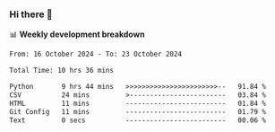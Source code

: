 ### Hi there 👋

<!--
**rajaahdjey/rajaahdjey** is a ✨ _special_ ✨ repository because its `README.md` (this file) appears on your GitHub profile.

Here are some ideas to get you started:

- 🔭 I’m currently working on ...
- 🌱 I’m currently learning ...
- 👯 I’m looking to collaborate on ...
- 🤔 I’m looking for help with ...
- 💬 Ask me about ...
- 📫 How to reach me: ...
- 😄 Pronouns: ...
- ⚡ Fun fact: ...
-->

📊 **Weekly development breakdown**
<!--START_SECTION:waka-->

```txt
From: 16 October 2024 - To: 23 October 2024

Total Time: 10 hrs 36 mins

Python       9 hrs 44 mins   >>>>>>>>>>>>>>>>>>>>>>>--   91.84 %
CSV          24 mins         >------------------------   03.84 %
HTML         11 mins         -------------------------   01.84 %
Git Config   11 mins         -------------------------   01.79 %
Text         0 secs          -------------------------   00.06 %
```

<!--END_SECTION:waka-->

